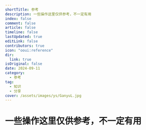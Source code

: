 ```yaml
---
shortTitle: 参考
description: 一些操作这里仅供参考，不一定有用
index: false
comment: false
article: false
timeline: false
lastUpdated: true
editLink: false
contributors: true
icon: "ooui:reference"
dir:
  link: true
isOriginal: false
date: 2024-09-11
category:
  - 参考
tag:
  - 知识
  - 分享
cover: /assets/images/ys/GanyuL.jpg
---
```


# 一些操作这里仅供参考，不一定有用

<Catalog />